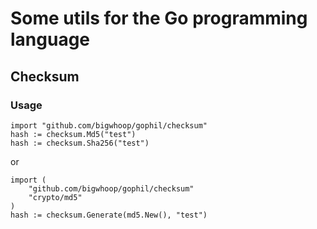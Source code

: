 # Some utils for the Go programming language

## Checksum

### Usage

    import "github.com/bigwhoop/gophil/checksum"
    hash := checksum.Md5("test")
    hash := checksum.Sha256("test")

or

    import (
        "github.com/bigwhoop/gophil/checksum"
        "crypto/md5"
    )
    hash := checksum.Generate(md5.New(), "test")